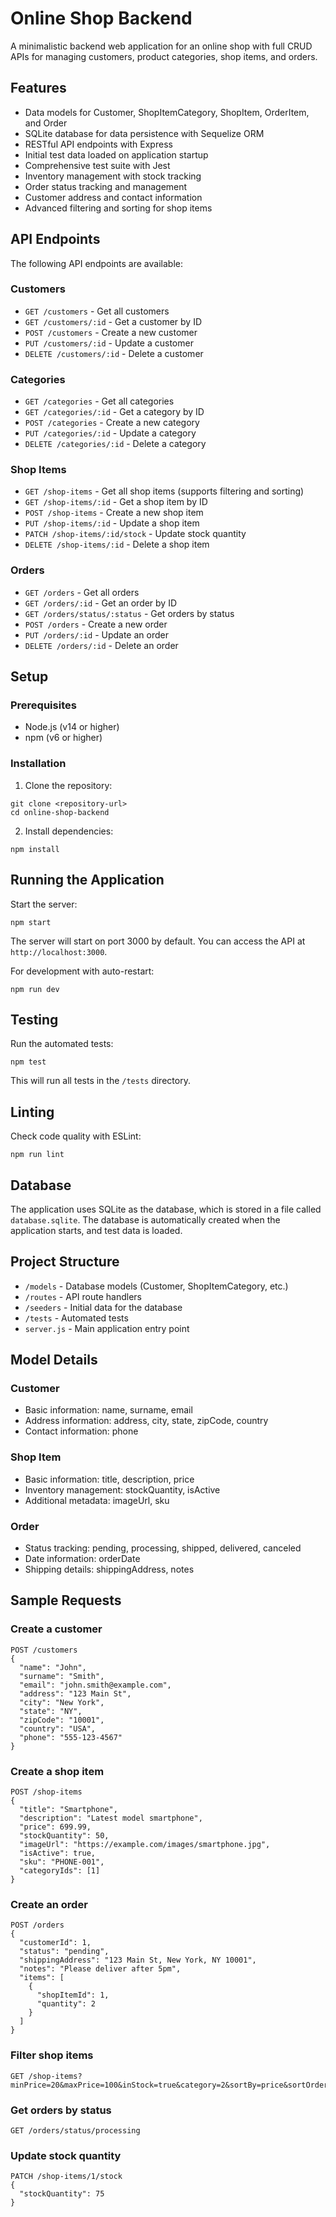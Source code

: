 # Online Shop Backend

A minimalistic backend web application for an online shop with full CRUD APIs for managing customers, product categories, shop items, and orders.

## Features

- Data models for Customer, ShopItemCategory, ShopItem, OrderItem, and Order
- SQLite database for data persistence with Sequelize ORM
- RESTful API endpoints with Express
- Initial test data loaded on application startup
- Comprehensive test suite with Jest
- Inventory management with stock tracking
- Order status tracking and management
- Customer address and contact information
- Advanced filtering and sorting for shop items

## API Endpoints

The following API endpoints are available:

### Customers
- `GET /customers` - Get all customers
- `GET /customers/:id` - Get a customer by ID
- `POST /customers` - Create a new customer
- `PUT /customers/:id` - Update a customer
- `DELETE /customers/:id` - Delete a customer

### Categories
- `GET /categories` - Get all categories
- `GET /categories/:id` - Get a category by ID
- `POST /categories` - Create a new category
- `PUT /categories/:id` - Update a category
- `DELETE /categories/:id` - Delete a category

### Shop Items
- `GET /shop-items` - Get all shop items (supports filtering and sorting)
- `GET /shop-items/:id` - Get a shop item by ID
- `POST /shop-items` - Create a new shop item
- `PUT /shop-items/:id` - Update a shop item
- `PATCH /shop-items/:id/stock` - Update stock quantity
- `DELETE /shop-items/:id` - Delete a shop item

### Orders
- `GET /orders` - Get all orders
- `GET /orders/:id` - Get an order by ID
- `GET /orders/status/:status` - Get orders by status
- `POST /orders` - Create a new order
- `PUT /orders/:id` - Update an order
- `DELETE /orders/:id` - Delete an order

## Setup

### Prerequisites
- Node.js (v14 or higher)
- npm (v6 or higher)

### Installation

1. Clone the repository:
```
git clone <repository-url>
cd online-shop-backend
```

2. Install dependencies:
```
npm install
```

## Running the Application

Start the server:
```
npm start
```

The server will start on port 3000 by default. You can access the API at `http://localhost:3000`.

For development with auto-restart:
```
npm run dev
```

## Testing

Run the automated tests:
```
npm test
```

This will run all tests in the `/tests` directory.

## Linting

Check code quality with ESLint:
```
npm run lint
```

## Database

The application uses SQLite as the database, which is stored in a file called `database.sqlite`. The database is automatically created when the application starts, and test data is loaded.

## Project Structure

- `/models` - Database models (Customer, ShopItemCategory, etc.)
- `/routes` - API route handlers
- `/seeders` - Initial data for the database
- `/tests` - Automated tests
- `server.js` - Main application entry point

## Model Details

### Customer
- Basic information: name, surname, email
- Address information: address, city, state, zipCode, country
- Contact information: phone

### Shop Item
- Basic information: title, description, price
- Inventory management: stockQuantity, isActive
- Additional metadata: imageUrl, sku

### Order
- Status tracking: pending, processing, shipped, delivered, canceled
- Date information: orderDate
- Shipping details: shippingAddress, notes

## Sample Requests

### Create a customer
```
POST /customers
{
  "name": "John",
  "surname": "Smith",
  "email": "john.smith@example.com",
  "address": "123 Main St",
  "city": "New York",
  "state": "NY",
  "zipCode": "10001",
  "country": "USA",
  "phone": "555-123-4567"
}
```

### Create a shop item
```
POST /shop-items
{
  "title": "Smartphone",
  "description": "Latest model smartphone",
  "price": 699.99,
  "stockQuantity": 50,
  "imageUrl": "https://example.com/images/smartphone.jpg",
  "isActive": true,
  "sku": "PHONE-001",
  "categoryIds": [1]
}
```

### Create an order
```
POST /orders
{
  "customerId": 1,
  "status": "pending",
  "shippingAddress": "123 Main St, New York, NY 10001",
  "notes": "Please deliver after 5pm",
  "items": [
    {
      "shopItemId": 1,
      "quantity": 2
    }
  ]
}
```

### Filter shop items
```
GET /shop-items?minPrice=20&maxPrice=100&inStock=true&category=2&sortBy=price&sortOrder=asc
```

### Get orders by status
```
GET /orders/status/processing
```

### Update stock quantity
```
PATCH /shop-items/1/stock
{
  "stockQuantity": 75
}
```